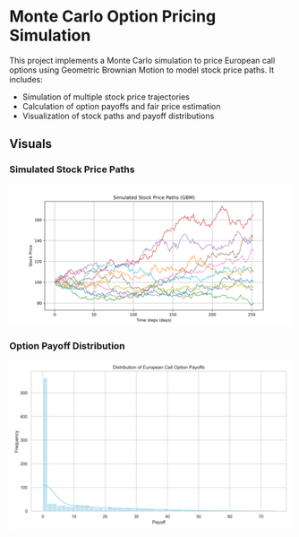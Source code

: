 # Monte Carlo Option Pricing Simulation

This project implements a Monte Carlo simulation to price European call options using Geometric Brownian Motion to model stock price paths. It includes:

- Simulation of multiple stock price trajectories
- Calculation of option payoffs and fair price estimation
- Visualization of stock paths and payoff distributions

## Visuals

### Simulated Stock Price Paths
![Simulated Stock Paths](visuals/simulated_stock_paths_GBM.png)

### Option Payoff Distribution
![Option Payoff Distribution](visuals/option_payoff_distribution.png)


